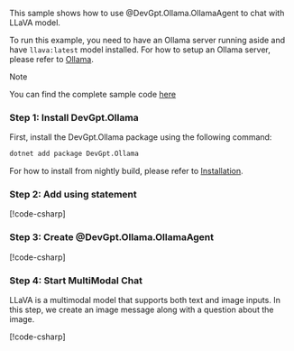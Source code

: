 This sample shows how to use @DevGpt.Ollama.OllamaAgent to chat with LLaVA model.

To run this example, you need to have an Ollama server running aside and have `llava:latest` model installed. For how to setup an Ollama server, please refer to [Ollama](https://ollama.com/).

> [!NOTE]
> You can find the complete sample code [here](https://github.com/khulnasoft/devgpt/blob/main/dotnet/sample/DevGpt.Ollama.Sample/Chat_With_LLaVA.cs)

### Step 1: Install DevGpt.Ollama

First, install the DevGpt.Ollama package using the following command:

```bash
dotnet add package DevGpt.Ollama
```

For how to install from nightly build, please refer to [Installation](../Installation.md).

### Step 2: Add using statement

[!code-csharp[](../../../sample/DevGpt.Ollama.Sample/Chat_With_LLaVA.cs?name=Using)]

### Step 3: Create @DevGpt.Ollama.OllamaAgent

[!code-csharp[](../../../sample/DevGpt.Ollama.Sample/Chat_With_LLaVA.cs?name=Create_Ollama_Agent)]

### Step 4: Start MultiModal Chat
LLaVA is a multimodal model that supports both text and image inputs. In this step, we create an image message along with a question about the image.

[!code-csharp[](../../../sample/DevGpt.Ollama.Sample/Chat_With_LLaVA.cs?name=Send_Message)]